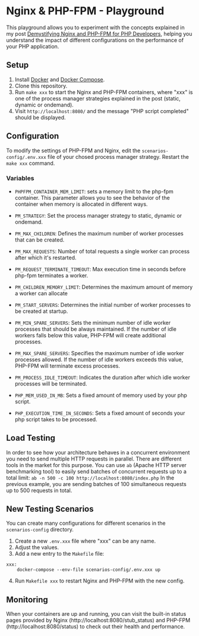 # Nginx & PHP-FPM - Playground
This playground allows you to experiment with the concepts explained in my post [Demystifying Nginx and PHP-FPM for PHP Developers](https://medium.com/p/bba548dd38f9/edit), helping you understand the impact of different configurations on the performance of your PHP application.

## Setup

1. Install [Docker](https://www.docker.com/) and [Docker Compose](https://docs.docker.com/compose/).
2. Clone this repository.
3. Run `make xxx` to start the Nginx and PHP-FPM containers, where "xxx" is one of the process manager strategies explained in the post (static, dynamic or ondemand).
4. Visit `http://localhost:8080/` and the message "PHP script completed" should be displayed.

## Configuration
To modify the settings of PHP-FPM and Nginx, edit the `scenarios-config/.env.xxx` file of your chosed process manager strategy. Restart the `make xxx` command.

### Variables
- `PHPFPM_CONTAINER_MEM_LIMIT`: sets a memory limit to the php-fpm container. This parameter allows you to see the behavior of the container when memory is allocated in different ways.

- `PM_STRATEGY`: Set the process manager strategy to static, dynamic or ondemand.
- `PM_MAX_CHILDREN`: Defines the maximum number of worker processes that can be created.
- `PM_MAX_REQUESTS`: Number of total requests a single worker can process after which it's restarted.
- `PM_REQUEST_TERMINATE_TIMEOUT`: Max execution time in seconds before php-fpm terminates a worker.
- `PM_CHILDREN_MEMORY_LIMIT`: Determines the maximum amount of memory a worker can allocate

- `PM_START_SERVERS`: Determines the initial number of worker processes to be created at startup.
- `PM_MIN_SPARE_SERVERS`: Sets the minimum number of idle worker processes that should be always maintained. If the number of idle workers falls below this value, PHP-FPM will create additional processes.
- `PM_MAX_SPARE_SERVERS`: Specifies the maximum number of idle worker processes allowed. If the number of idle workers exceeds this value, PHP-FPM will terminate excess processes.
- `PM_PROCESS_IDLE_TIMEOUT`: Indicates the duration after which idle worker processes will be terminated.

- `PHP_MEM_USED_IN_MB`: Sets a fixed amount of memory used by your php script.
- `PHP_EXECUTION_TIME_IN_SECONDS`: Sets a fixed amount of seconds your php script takes to be processed.

## Load Testing
In order to see how your architecture behaves in a concurrent environment you need to send multiple HTTP requests in parallel. There are different tools in the market for this purpose. You can use `ab` (Apache HTTP server benchmarking tool) to easily send batches of concurrent requests up to a total limit:
`ab -n 500 -c 100 http://localhost:8080/index.php`
In the previous example, you are sending batches of 100 simultaneous requests up to 500 requests in total.

## New Testing Scenarios
You can create many configurations for different scenarios in the `scenarios-config` directory.
1. Create a new `.env.xxx` file where "xxx" can be any name.
2. Adjust the values.
3. Add a new entry to the `Makefile` file:
```
xxx:
	docker-compose --env-file scenarios-config/.env.xxx up
```
4. Run `Makefile xxx` to restart Nginx and PHP-FPM with the new config.

## Monitoring
When your containers are up and running, you can visit the built-in status pages provided by Nginx (http://localhost:8080/stub_status) and PHP-FPM (http://localhost:8080/status) to check out their health and performance.
